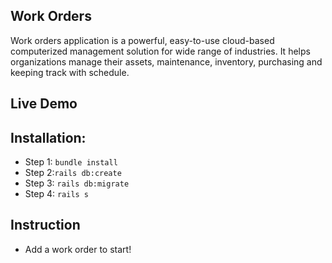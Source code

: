 ## Work Orders

Work orders application is a powerful, easy-to-use cloud-based computerized management solution for wide range of industries. It helps organizations manage their assets, maintenance, inventory, purchasing and keeping track with schedule.

## Live Demo

## Installation:

- Step 1: `bundle install`
- Step 2:`rails db:create`
- Step 3: `rails db:migrate`
- Step 4: `rails s`

## Instruction

- Add a work order to start!
